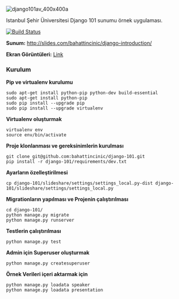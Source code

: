 ![django101av_400x400a](https://cloud.githubusercontent.com/assets/1684999/7142166/27a82dc8-e2df-11e4-8537-d4db8ab90b3c.png)


Istanbul Şehir Üniversitesi Django 101 sunumu örnek uygulaması.

[![Build Status](https://travis-ci.org/bahattincinic/django-101.svg?branch=master)](https://travis-ci.org/bahattincinic/django-101)

**Sunum:** http://slides.com/bahattincinic/django-introduction/

**Ekran Görüntüleri:** [Link](screenshots.md)

### Kurulum

**Pip ve virtualenv kurulumu**

    sudo apt-get install python-pip python-dev build-essential
    sudo apt-get install python-pip
    sudo pip install --upgrade pip
    sudo pip install --upgrade virtualenv

**Virtualenv oluşturmak**

    virtualenv env
    source env/bin/activate

**Proje klonlanması ve gereksinimlerin kurulması**

    git clone git@github.com:bahattincinic/django-101.git
    pip install -r django-101/requirements/dev.txt

**Ayarların özelleştirilmesi**

    cp django-101/slideshare/settings/settings_local.py-dist django-101/slideshare/settings/settings_local.py

**Migrationların yapılması ve Projenin çalıştırılması**

    cd django-101/
    python manage.py migrate
    python manage.py runserver

**Testlerin çalıştırılması**

    python manage.py test

**Admin için Superuser oluşturmak**

    python manage.py createsuperuser

**Örnek Verileri içeri aktarmak için**

    python manage.py loadata speaker
    python manage.py loadata presentation
